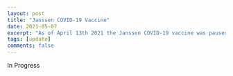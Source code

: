 ```yaml
---
layout: post
title: "Janssen COVID-19 Vaccine"
date: 2021-05-07
excerpt: "As of April 13th 2021 the Janssen COVID-19 vaccine was paused from administration to the public in the United States. This was then resumed on the 23rd. What were the complications of this pause? How many people were affected? What did it change?"
tags: [update]
comments: false
---
```


In Progress
